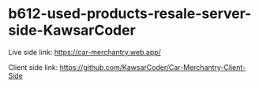 # b612-used-products-resale-server-side-KawsarCoder

Live side link: https://car-merchantry.web.app/

Client side link: https://github.com/KawsarCoder/Car-Merchantry-Client-Side
